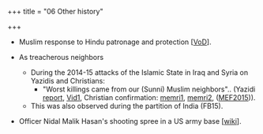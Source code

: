 +++
title = "06 Other history"

+++
- Muslim response to Hindu patronage and protection \[[VoD](http://voiceofdharma.org/books/htemples2/ch3.htm)\].


- As treacherous neighbors
    - During the 2014-15 attacks of the Islamic State in Iraq and Syria on Yazidis and Christians:
        - "Worst killings came from our (Sunni) Muslim neighbors".. (Yazidi [report](http://news.yahoo.com/iraq-yazidis-neighbours-enabled-jihadist-attack-095139064.html), [Vid1](https://twitter.com/Thawra_city/status/871289293146267649), Christian confirmation: [memri1](http://www.memri.org/clip_transcript/en/4414.htm), [memri2](http://www.memri.org/clip/en/0/0/0/0/0/0/4414.htm), ([MEF2015](http://www.meforum.org/5371/why-muslims-bad-neighbors))).
    - This was also observed during the partition of India (FB15).

- Officer Nidal Malik Hasan's shooting spree in a US army base \[[wiki](https://en.wikipedia.org/wiki/Nidal_Malik_Hasan)\].  